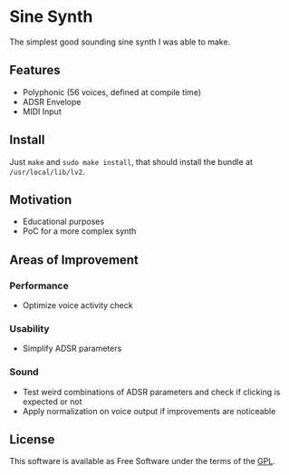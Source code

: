 Sine Synth
===========

The simplest good sounding sine synth I was able to make.

Features
--------

- Polyphonic (56 voices, defined at compile time)
- ADSR Envelope
- MIDI Input

Install
-------

Just `make` and `sudo make install`, that should install the bundle at `/usr/local/lib/lv2`.

Motivation
----------

- Educational purposes
- PoC for a more complex synth

Areas of Improvement
--------------------

### Performance

- Optimize voice activity check

### Usability

- Simplify ADSR parameters

### Sound

- Test weird combinations of ADSR parameters and check if clicking is expected or not
- Apply normalization on voice output if improvements are noticeable

License
-------

This software is available as Free Software under the terms of the [GPL](https://opensource.org/licenses/GPL-3.0).
